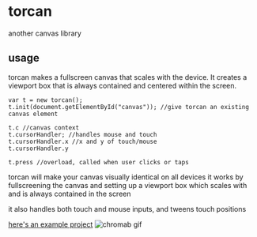 # torcan
another canvas library


## usage
torcan makes a fullscreen canvas that scales with the device. It creates a viewport box that is always contained and centered within the screen.

```
var t = new torcan();
t.init(document.getElementById("canvas")); //give torcan an existing canvas element

t.c //canvas context
t.cursorHandler; //handles mouse and touch
t.cursorHandler.x //x and y of touch/mouse
t.cursorHandler.y

t.press //overload, called when user clicks or taps
```
   
torcan will make your canvas visually identical on all devices
it works by fullscreening the canvas and setting up a viewport box which scales with and is always contained in the screen

it also handles both touch and mouse inputs, and tweens touch positions

[here's an example project](http://torcado.com/toys/chromab.html)
![chromab gif](http://torcado.com/chromab.gif)